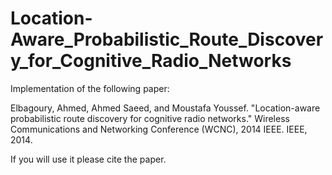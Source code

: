 # Location-Aware_Probabilistic_Route_Discovery_for_Cognitive_Radio_Networks
Implementation of the following paper:

Elbagoury, Ahmed, Ahmed Saeed, and Moustafa Youssef. "Location-aware probabilistic route discovery for cognitive radio networks." Wireless Communications and Networking Conference (WCNC), 2014 IEEE. IEEE, 2014.

If you will use it please cite the paper.
